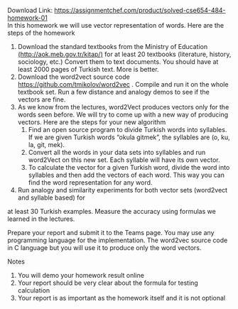 Download Link: https://assignmentchef.com/product/solved-cse654-484-homework-01
<br>
In this homework we will use vector representation of words. Here are the steps of the homework

<ol>

 <li>Download the standard textbooks from the Ministry of Education <a href="http://aok.meb.gov.tr/kitap/">(</a><a href="http://aok.meb.gov.tr/kitap/">http://aok.meb.gov.tr/kitap/</a><a href="http://aok.meb.gov.tr/kitap/">)</a> for at least 20 textbooks (literature, history, sociology, etc.) Convert them to text documents. You should have at least 2000 pages of Turkish text. More is better.</li>

 <li>Download the word2vect source code <a href="https://github.com/tmikolov/word2vec">https://github.com/tmikolov/word2vec</a> . Compile and run it on the whole textbook set. Run a few distance and analogy demos to see if the vectors are fine.</li>

 <li>As we know from the lectures, word2Vect produces vectors only for the words seen before. We will try to come up with a new way of producing vectors. Here are the steps for your new algorithm

  <ol>

   <li>Find an open source program to divide Turkish words into syllables. If we are given Turkish words “okula gitmek”, the syllables are (o, ku, la, git, mek).</li>

   <li>Convert all the words in your data sets into syllables and run word2Vect on this new set. Each syllable will have its own vector.</li>

   <li>To calculate the vector for a given Turkish word, divide the word into syllables and then add the vectors of each word. This way you can find the word representation for any word.</li>

  </ol></li>

 <li>Run analogy and similarity experiments for both vector sets (word2vect and syllable based) for</li>

</ol>

at least 30 Turkish examples. Measure the accuracy using formulas we learned in the lectures.




Prepare your report and submit it to the Teams page. You may use any programming language for the implementation. The word2vec source code in C language but you will use it to produce only the word vectors.




Notes

<ol>

 <li>You will demo your homework result online</li>

 <li>Your report should be very clear about the formula for testing calculation</li>

 <li>Your report is as important as the homework itself and it is not optional</li>

</ol>